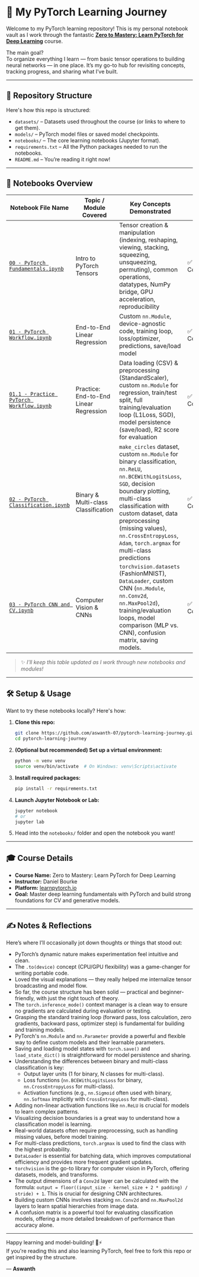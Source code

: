 # 🚀 My PyTorch Learning Journey

Welcome to my PyTorch learning repository! This is my personal notebook vault as I work through the fantastic **[Zero to Mastery: Learn PyTorch for Deep Learning](https://www.learnpytorch.io/)** course.

The main goal?  
To organize everything I learn — from basic tensor operations to building neural networks — in one place. It’s my go-to hub for revisiting concepts, tracking progress, and sharing what I’ve built.

---

## 📁 Repository Structure

Here's how this repo is structured:

- `datasets/` – Datasets used throughout the course (or links to where to get them).
- `models/` – PyTorch model files or saved model checkpoints.
- `notebooks/` – The core learning notebooks (Jupyter format).
- `requirements.txt` – All the Python packages needed to run the notebooks.
- `README.md` – You’re reading it right now!

---

## 📓 Notebooks Overview

| Notebook File Name              | Topic / Module Covered                        | Key Concepts Demonstrated                                                                                   | Status       |
| ------------------------------- | --------------------------------------------- | ----------------------------------------------------------------------------------------------------------- | ------------ |
| [`00 - PyTorch Fundamentals.ipynb`](notebooks/00%20-%20PyTorch%20Fundamentals.ipynb) | Intro to PyTorch Tensors                   | Tensor creation & manipulation (indexing, reshaping, viewing, stacking, squeezing, unsqueezing, permuting), common operations, datatypes, NumPy bridge, GPU acceleration, reproducibility                 | ✅ Completed |
| [`01 - PyTorch Workflow.ipynb`](notebooks/01%20-%20PyTorch%20Workflow.ipynb)        | End-to-End Linear Regression               | Custom `nn.Module`, device-agnostic code, training loop, loss/optimizer, predictions, save/load model       | ✅ Completed |
| [`01.1 - Practice PyTorch Workflow.ipynb`](notebooks/01.1%20-%20Practice%20PyTorch%20Workflow.ipynb) | Practice: End-to-End Linear Regression | Data loading (CSV) & preprocessing (StandardScaler), custom `nn.Module` for regression, train/test split, full training/evaluation loop (L1Loss, SGD), model persistence (save/load), R2 score for evaluation | ✅ Completed |
| [`02 - PyTorch Classification.ipynb`](notebooks/02%20-%20PyTorch%20Classification.ipynb) | Binary & Multi-class Classification      | `make_circles` dataset, custom `nn.Module` for binary classification, `nn.ReLU`, `nn.BCEWithLogitsLoss`, `SGD`, decision boundary plotting, multi-class classification with custom dataset, data preprocessing (missing values), `nn.CrossEntropyLoss`, `Adam`, `torch.argmax` for multi-class predictions | ✅ Completed |
| [`03 - PyTorch CNN and CV.ipynb`](notebooks/03%20-%20PyTorch%20CNN%20and%20CV.ipynb) | Computer Vision & CNNs | `torchvision.datasets` (FashionMNIST), `DataLoader`, custom CNN (`nn.Module`, `nn.Conv2d`, `nn.MaxPool2d`), training/evaluation loops, model comparison (MLP vs. CNN), confusion matrix, saving models. | ✅ Completed |

> ✨ *I'll keep this table updated as I work through new notebooks and modules!*

---

## 🛠️ Setup & Usage

Want to try these notebooks locally? Here's how:

1. **Clone this repo:**
   ```bash
   git clone https://github.com/aswanth-07/pytorch-learning-journey.git
   cd pytorch-learning-journey
   ```

2. **(Optional but recommended) Set up a virtual environment:**
   ```bash
   python -m venv venv
   source venv/bin/activate  # On Windows: venv\Scripts\activate
   ```

3. **Install required packages:**
   ```bash
   pip install -r requirements.txt
   ```

4. **Launch Jupyter Notebook or Lab:**
   ```bash
   jupyter notebook
   # or
   jupyter lab
   ```

5. Head into the `notebooks/` folder and open the notebook you want!

---

## 🎓 Course Details

- **Course Name:** Zero to Mastery: Learn PyTorch for Deep Learning
- **Instructor:** Daniel Bourke
- **Platform:** [learnpytorch.io](https://www.learnpytorch.io/)
- **Goal:** Master deep learning fundamentals with PyTorch and build strong foundations for CV and generative models.

---

## ✍️ Notes & Reflections

Here’s where I’ll occasionally jot down thoughts or things that stood out:

- PyTorch’s dynamic nature makes experimentation feel intuitive and clean.
- The `.to(device)` concept (CPU/GPU flexibility) was a game-changer for writing portable code.
- Loved the visual explanations — they really helped me internalize tensor broadcasting and model flow.
- So far, the course structure has been solid — practical and beginner-friendly, with just the right touch of theory.
- The `torch.inference_mode()` context manager is a clean way to ensure no gradients are calculated during evaluation or testing.
- Grasping the standard training loop (forward pass, loss calculation, zero gradients, backward pass, optimizer step) is fundamental for building and training models.
- PyTorch's `nn.Module` and `nn.Parameter` provide a powerful and flexible way to define custom models and their learnable parameters.
- Saving and loading model states with `torch.save()` and `load_state_dict()` is straightforward for model persistence and sharing.
- Understanding the differences between binary and multi-class classification is key:
    - Output layer units (1 for binary, N classes for multi-class).
    - Loss functions (`nn.BCEWithLogitsLoss` for binary, `nn.CrossEntropyLoss` for multi-class).
    - Activation functions (e.g., `nn.Sigmoid` often used with binary, `nn.Softmax` implicitly with `CrossEntropyLoss` for multi-class).
- Adding non-linear activation functions like `nn.ReLU` is crucial for models to learn complex patterns.
- Visualizing decision boundaries is a great way to understand how a classification model is learning.
- Real-world datasets often require preprocessing, such as handling missing values, before model training.
- For multi-class predictions, `torch.argmax` is used to find the class with the highest probability.
- `DataLoader` is essential for batching data, which improves computational efficiency and provides more frequent gradient updates.
- `torchvision` is the go-to library for computer vision in PyTorch, offering datasets, models, and transforms.
- The output dimensions of a `Conv2d` layer can be calculated with the formula: `output = floor((input_size - kernel_size + 2 * padding) / stride) + 1`. This is crucial for designing CNN architectures.
- Building custom CNNs involves stacking `nn.Conv2d` and `nn.MaxPool2d` layers to learn spatial hierarchies from image data.
- A confusion matrix is a powerful tool for evaluating classification models, offering a more detailed breakdown of performance than accuracy alone.

---

Happy learning and model-building! 🧠⚡  
If you're reading this and also learning PyTorch, feel free to fork this repo or get inspired by the structure.

— **Aswanth**